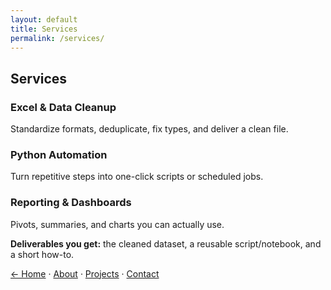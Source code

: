 ```yaml
---
layout: default
title: Services
permalink: /services/
---
```


## Services
### Excel & Data Cleanup
Standardize formats, deduplicate, fix types, and deliver a clean file.

### Python Automation
Turn repetitive steps into one-click scripts or scheduled jobs.

### Reporting & Dashboards
Pivots, summaries, and charts you can actually use.

**Deliverables you get:** the cleaned dataset, a reusable script/notebook, and a short how-to.

[← Home](/Portfolio/) · [About](/Portfolio/about/) · [Projects](/Portfolio/projects/) · [Contact](/Portfolio/contact/)
